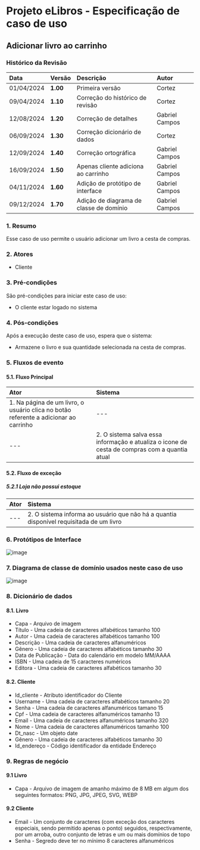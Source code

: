 # Projeto eLibros - Especificação de caso de uso

##  Adicionar livro ao carrinho

### Histórico da Revisão 
|  Data  | Versão | Descrição | Autor |
|:-------|:-------|:----------|:------|
| 01/04/2024 | **1.00** | Primeira versão  | Cortez |
| 09/04/2024 | **1.10** | Correção do histórico de revisão  | Cortez |
| 12/08/2024 | **1.20** | Correção de detalhes  | Gabriel Campos |
| 06/09/2024 | **1.30** | Correção dicionário de dados | Cortez |
| 12/09/2024 | **1.40** | Correção ortográfica | Gabriel Campos |
| 16/09/2024 | **1.50** | Apenas cliente adiciona ao carrinho | Gabriel Campos |
| 04/11/2024 | **1.60** | Adição de protótipo de interface  | Gabriel Campos |
| 09/12/2024 | **1.70** | Adição de diagrama de classe de domínio  | Gabriel Campos |


### 1. Resumo 
Esse caso de uso permite o usuário adicionar um livro a cesta de compras.

### 2. Atores 
- Cliente

### 3. Pré-condições
São pré-condições para iniciar este caso de uso:
- O cliente estar logado no sistema

### 4. Pós-condições
Após a execução deste caso de uso, espera que o sistema:
- Armazene o livro e sua quantidade selecionada na cesta de compras.

### 5. Fluxos de evento

#### 5.1. Fluxo Principal 
|  Ator  | Sistema |
|:-------|:------- |
|1. Na página de um livro, o usuário clica no botão referente a adicionar ao carrinho| --- |
| --- |2. O sistema salva essa informação e atualiza o icone de cesta de compras com a quantia atual | 


#### 5.2. Fluxo de exceção

##### 5.2.1 Loja não possui estoque
|  Ator  | Sistema |
|:-------|:------- |
|---|2. O sistema informa ao usuário que não há a quantia disponível requisitada de um livro |

### 6. Protótipos de Interface
![image](https://github.com/user-attachments/assets/a36910d5-8b14-49aa-a12d-728c88e09dd1)


### 7. Diagrama de classe de domínio usados neste caso de uso
![image](https://github.com/user-attachments/assets/969a7061-8f58-4634-b9ff-32dc87b1f9c1)


### 8. Dicionário de dados

#### 8.1. Livro
- Capa - Arquivo de imagem
- Título - Uma cadeia de caracteres alfabéticos tamanho 100
- Autor - Uma cadeia de caracteres alfabéticos tamanho 100
- Descrição - Uma cadeia de caracteres alfanuméricos
- Gênero - Uma cadeia de caracteres alfabéticos tamanho 30
- Data de Publicação - Data do calendário em modelo MM/AAAA
- ISBN - Uma cadeia de 15 caracteres numéricos 
- Editora - Uma cadeia de caracteres alfabéticos tamanho 30

#### 8.2. Cliente
- Id_cliente - Atributo identificador do Cliente
- Username - Uma cadeia de caracteres alfabéticos tamanho 20
- Senha - Uma cadeia de caracteres alfanuméricos tamano 15
- Cpf - Uma cadeia de caracteres alfanuméricos tamanho 13
- Email - Uma cadeia de caracteres alfanuméricos tamanho 320
- Nome - Uma cadeia de caracteres alfanuméricos tamanho 100
- Dt_nasc - Um objeto date
- Gênero - Uma cadeia de caracteres alfabéticos tamanho 30
- Id_endereço - Código identificador da entidade Endereço


### 9. Regras de negócio

#### 9.1 Livro
- Capa - Arquivo de imagem de amanho máximo de 8 MB em algum dos seguintes formatos: PNG, JPG, JPEG, SVG, WEBP

#### 9.2 Cliente
- Email - Um conjunto de caracteres (com exceção dos caracteres especiais, sendo permitido apenas o ponto) seguidos, respectivamente, por um arroba, outro conjunto de letras e um ou mais domínios de topo
- Senha - Segredo deve ter no mínimo 8 caracteres alfanuméricos
